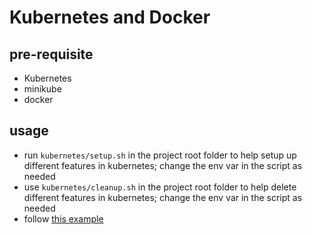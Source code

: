 # Kubernetes and Docker

## pre-requisite

- Kubernetes
- minikube
- docker

## usage

- run `kubernetes/setup.sh` in the project root folder to help setup up different features in kubernetes; change the env var in the script as needed
- use `kubernetes/cleanup.sh` in the project root folder to help delete different features in kubernetes; change the env var in the script as needed
- follow [this example](https://medium.com/@lukaszwolnik/nodejs-app-with-database-over-ssl-on-kubernetes-b0f0ad185e62)

